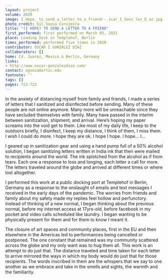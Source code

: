```yaml
---
layout: project
volume: 2020
image: I_Hope__to_send_a_letter_to_a_friend--_scar_I_Gonz_lez_D_az.jpg
photo_credit: Gil Sousa Corujeira
title: "(I HOPE) TO SEND A LETTER TO A FRIEND"
first_performed: first performed on March 03, 2021
place: Loading Dock in Templehof, Berlin
times_performed: performed five times in 2020
contributor: ÓSCAR I GONZÁLEZ DÍAZ
collaborators: []
home: Cd. Juarez, Mexico & Berlin, Germany
links:
- http://www.oscar-gonzalezdiaz.com/
contact: ogonza@artic.edu
footnote: ''
tags: []
pages: 722-723
---
```





In the anxiety of distancing myself from family and friends, I made a series of letters that I sanitized and disinfected before sending. Many of these people are not online anymore. Many more will be unreachable since they have secluded themselves with family. Many have passed in the interim between sanitization, shipment, and arrival. 
Here’s hoping my paper screams into the void get to them. 
Like most of my daily life, I keep to the outdoors briefly, I disinfect, I keep my distance, I think of them, I miss them. I wish I could do more. I hope they are ok. I hope I hope. I hope… I...


I geared up in sanitization gear and using a hand pump full of a 50% alcohol solution, I began sanitizing letters written in India ink that then were mailed to recipients around the world. The ink splotched from the alcohol as if from tears. Each one a response to loss and longing, each letter a call for more.  The letters traveled around the globe and arrived at different times or where lost altogether. 


I performed this work at a public docking port at Templehof in Berlin, Germany as a response to the onslaught of emails and text messages I received in the early days of the pandemic. The worries from friends and family about my safety made my replies feel hollow and perfunctory. Instead of thinking of a new normal, I began thinking about the previous normal, before my internet access at 17yrs-old, before facebook in my pocket and video calls scheduled like laundry. I began wanting to be physically present for them and for them to know I meant it. 

The closure of art spaces and community places, first in the EU and then elsewhere in the Americas led to performances being cancelled or postponed. The one constant that remained was my community scattered across the globe and my only want was to hug them all.  This work is an attempt to do just that. The distance traveled and time taken for each letter to arrive mirrored the ways in which my body would do just that for those recipients. The words inscribed in them are the whispers that we say to one another as we embrace and take in the smells and sights, the warmth and the familiarity.

